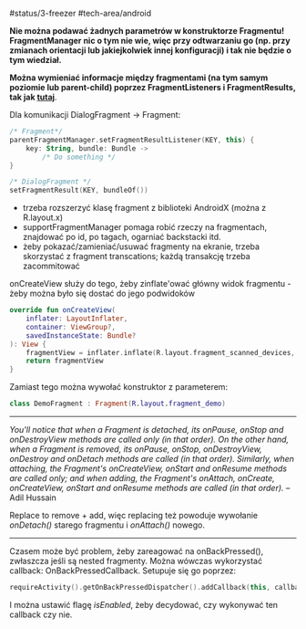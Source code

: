 #status/3-freezer 
#tech-area/android 

**Nie można podawać żadnych parametrów w konstruktorze Fragmentu! FragmentManager nic o tym nie wie, więc przy odtwarzaniu go (np. przy zmianach orientacji lub jakiejkolwiek innej konfiguracji) i tak nie będzie o tym wiedział.**

**Można wymieniać informacje między fragmentami (na tym samym poziomie lub parent-child) poprzez FragmentListeners i FragmentResults, tak jak [tutaj](https://developer.android.com/guide/fragments/communicate#fragment-result)**.

Dla komunikacji DialogFragment -> Fragment:
```kotlin
/* Fragment*/
parentFragmentManager.setFragmentResultListener(KEY, this) { 
	key: String, bundle: Bundle ->   
	    /* Do something */
}

/* DialogFragment */
setFragmentResult(KEY, bundleOf())
```



- trzeba rozszerzyć klasę fragment z biblioteki AndroidX (można z R.layout.x)
- supportFragmentManager pomaga robić rzeczy na fragmentach, znajdować po id, po tagach, ogarniać backstacki itd.
- żeby pokazać/zamieniać/usuwać fragmenty na ekranie, trzeba skorzystać z fragment transcations; każdą transakcję trzeba zacommitować

onCreateView służy do tego, żeby zinflate'ować główny widok fragmentu - żeby można było się dostać do jego podwidoków

```kotlin
override fun onCreateView(  
    inflater: LayoutInflater,  
    container: ViewGroup?,  
    savedInstanceState: Bundle?  
): View {  
    fragmentView = inflater.inflate(R.layout.fragment_scanned_devices, null)  
    return fragmentView   
}
```

Zamiast tego można wywołać konstruktor z parameterem:

```kotlin
class DemoFragment : Fragment(R.layout.fragment_demo)
```

---

_You'll notice that when a Fragment is detached, its onPause, onStop and onDestroyView methods are called only (in that order). On the other hand, when a Fragment is removed, its onPause, onStop, onDestroyView, onDestroy and onDetach methods are called (in that order). Similarly, when attaching, the Fragment's onCreateView, onStart and onResume methods are called only; and when adding, the Fragment's onAttach, onCreate, onCreateView, onStart and onResume methods are called (in that order)._ – Adil Hussain

Replace to remove + add, więc replacing też powoduje wywołanie *onDetach()* starego fragmentu i *onAttach()* nowego.

---

Czasem może być problem, żeby zareagować na onBackPressed(), zwłaszcza jeśli są nested fragmenty. Można wówczas wykorzystać callback: OnBackPressedCallback. Setupuje się go poprzez:
```kotlin
requireActivity().getOnBackPressedDispatcher().addCallback(this, callback)
```
I można ustawić flagę *isEnabled*, żeby decydować, czy wykonywać ten callback czy nie.